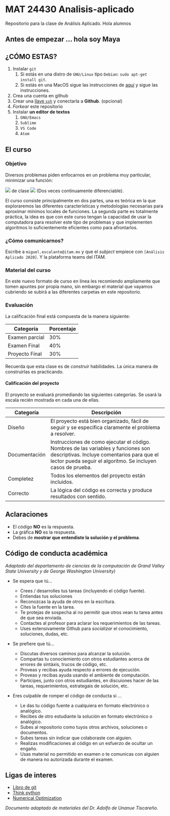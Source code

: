 # MAT 24430 Analisis-aplicado
Repositorio para la clase de Análisis Aplicado.
Hola alumnos 


## Antes de empezar ... hola soy Maya
## ¿CÓMO ESTAS?

1. Instalar `git` 
   1. Si estás en una distro de  `GNU/Linux` tipo `Debian`: `sudo apt-get install git`.
   2. Si estás en una MacOS sigue las instrucciones de [aquí](http://git-scm.com/download/mac) y sigue las instrucciones.
1. Crea una cuenta en github
2. Crear una [llave `ssh`](https://help.github.com/articles/generating-ssh-keys) y conectarla a **Github**. (opcional)
2. *Forkear* este repositorio
4. Instalar **un editor de textos**
   1. `GNU/Emacs`
   2. `Sublime`
   3. `VS Code`
   4. `Atom`


## El curso

### Objetivo

Diversos problemas piden enfocarnos en un problema muy particular, minimizar una función:

<img src="https://render.githubusercontent.com/render/math?math=f:\mathbb{R}^n\rightarrow\mathbb{R}&mode=inline"> de clase <img src="https://render.githubusercontent.com/render/math?math=\mathcal{C}^2&mode=inline"> (Dos veces continuamente diferenciable). 

El curso consiste principalmente en dos partes, una es teórica en la que exploraremos las diferentes características y metodologías necesarias para aproximar mínimos locales de funciones. La segunda parte es totalmente práctica, la idea es que con este curso tengan la capacidad de usar la computadora para resolver este tipo de problemas y que implementen algoritmos lo suficientemente eficientes como para afrontarlos. 

### ¿Cómo comunicarnos?

Escribe a `miguel.escalante@itam.mx` y que el *subject* empiece con `[Análisis Aplicado 2020]`. Y la plataforma teams del ITAM. 

### Material del curso

En este nuevo formato de curso en línea les recomiendo ampliamente que tomen apuntes por propia mano, sin embargo el material que vayamos cubriendo se subirá a las diferentes carpetas en este repositorio. 

### Evaluación

La calificación final está compuesta de la manera siguiente:

|Categoría|Porcentaje|
|----------|----------|
|Examen parcial|30%|
|Examen Final|40%|
|Proyecto Final|30%|


Recuerda que esta clase es de *construir* habilidades. La única manera de construirlas es practicando. 

#### Calificación del proyecto

El proyecto se evaluará promediando las siguientes categorías. Se usará la escala recién mostrada en cada una de ellas.

| Categoría | Descripción|
|----------|--------|
| Diseño | El proyecto está bien organizado, fácil de seguir y se especifica claramente el problema a resolver.|
| Documentación| Instrucciones de como ejecutar el código. Nombres de las variables y funciones son descriptivas. Incluye comentarios para que el lector pueda seguir el algoritmo. Se incluyen casos de prueba.|
|Completez|Todos los elementos del proyecto están incluidos.|
|Correcto|La lógica del código es correcta y produce resultados con sentido.|


## Aclaraciones

* El código **NO** es la respuesta.
* La gráfica **NO** es la respuesta.
* Debes de **mostrar que entendiste la solución y el problema**.


## Código de conducta académica

*Adaptado del departamento de ciencias de la computación de Grand Valley State University y de  George Washington University)*

- Se espera que tú...

    - Crees / desarrolles tus tareas (incluyendo el código fuente).
    - Entiendas tus soluciones
    - Reconozcas la ayuda de otros en la escritura.
    - Cites la fuente en la tarea.
    - Te protejas de sospecha al no permitir que otros vean tu tarea antes de que sea enviada.
    - Contactes al profesor para aclarar los requerimientos de las tareas.
    - Uses extensivamente Github para *socializar* el conocimiento, soluciones, dudas, etc.

- Se prefiere que tú...

    - Discutas diversos caminos para alcanzar la solución.
    - Compartas tu conociemiento con otros estudiantes acerca de errores de sintáxis, trucos de código, etc.
    - Proveas y recibas ayuda respecto a errores de ejecución.
    - Proveas y recibas ayuda usando el ambiente de computación.
    - Participes, junto con otros estudiantes, en discuiones hacer de las tareas, requerimientos, estrategais de solución, etc.
    

- Eres culpable de romper el código de conducta si ...
    - Le das tu código fuente a cualquiera en formato electrónico o analógico.
    - Recibes de otro estudiante la solución en formato electrónico o analógico.
    - Subes al repositorio como tuyos otros archivos, soluciones o documentos.
    - Subes tareas sin indicar que colaboraste con alguien.
    - Realizas modificaciones al código en un esfuerzo de ocultar un engaño.
    - Usas material no permitido en examen o te comunicas con alguien de manera no autorizada durante el examen.

## Ligas de interes

- [Libro de git](http://git-scm.com/book)
- [Think python](http://www.greenteapress.com/thinkpython/) 
- [Numerical Optimization](https://www.csie.ntu.edu.tw/~r97002/temp/num_optimization.pdf) 


*Documento adaptado de materiales del Dr. Adolfo de Unanue Tiscareño.*
